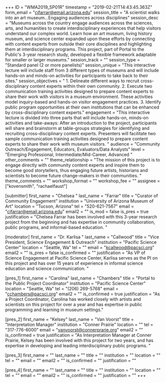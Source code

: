 +++
ID = "WMA2019_SP01R"
timestamp = "2019-02-21T14:43:45.363Z"
form_email = "cjfarrar@email.arizona.edu"
session_title = "A scientist walks into an art museum...Engaging audiences across disciplines"
session_desc = "Museums across the country engage audiences across the sciences, arts, and humanities to create interdisciplinary experiences that help visitors understand our complex world. Learn how an art museum, living history museum, and science center expanded upon these efforts by connecting with content experts from outside their core disciplines and highlighting them at interdisciplinary programs. This project, part of Portal to the Public's 3-year research study, developed a flexible framework adaptable for smaller or larger museums."
session_track = ""
session_type = "Standard panel (2 or more panelists)"
session_unique = "This interactive lecture will include staff from 3 different types of museums and will include hands-on and minds-on activities for participants to take back to their sites."
session_objectives = " 1. Delineate different ways to recruit cross-disciplinary content experts within their own community. 2. Execute two communication training activities designed to prepare content experts to share their work with visitors in a museum environment. These activities model inquiry-based and hands-on visitor engagement practices. 3. Identify public program opportunities at their own institutions that can be enhanced by cross-disciplinary content experts."
engagement = "This interactive lecture is divided into three parts that will include hands-on, minds-on activities and take-aways: After an introduction to the project, participants will share and brainstorm at table-groups strategies for identifying and recruiting cross-disciplinary content experts. Presenters will facilitate two sample communication training activities designed to prepare content experts to share their work with museum visitors. "
audience = "Community Outreach/Engagement, Educators, Evaluators/Data Analysts"
level = "Emerging Professional, Intermediate/Mid-Career, Advanced "
other_comments = ""
theme_relationship = "The mission of this project is to engage directly with community content experts and inspire them to become good storytellers, thus engaging future artists, historians and scientists to become future change-makers in their communities. "
theme_comments = ""
workshop_format = ""
workshop_fee = ""
assignee = ["kovensmith", "rachaelfaust"]

[submitter]
first_name = "Chelsea "
last_name = "Farrar"
title = "Curator of Community Engagement"
institution = "University of Arizona Museum of Art"
location = "Tucson, Arizona"
tel = "520-621-7567"
email = "cjfarrar@email.arizona.edu"
email2 = ""
is_mod = false
is_pres = true
justification = "Chelsea Farrar has been involved with this 3-year research project from the beginning and has expertise in community collaboration, public programs, and informal-based education. "

[moderator]
first_name = "Dr. Karlisa "
last_name = "Callwood"
title = "Vice President, Science Engagement & Outreach"
institution = "Pacific Science Center"
location = "Seattle, Wa"
tel = ""
email = "kcallwood@pacsci.org"
email2 = ""
is_pres = false
is_confirmed = ""
justification = "As VP of Science Engagement at Pacific Science Center, Karlisa serves as the PI on this project and has over 15 years of experience in informal science education and science communication. "

[pres_1]
first_name = "Carolina"
last_name = "Chambers"
title = "Portal to the Public Project Coordinator"
institution = "Pacific Science Center"
location = "Seattle, Wa"
tel = "(206) 269-5768"
email = "cchambers@pacsci.org"
email2 = ""
is_confirmed = true
justification = "As a Project Coordinator, Carolina has worked closely with artists and scientists on this project for over a year and has expertise in public programming and learning in museum settings."

[pres_2]
first_name = "Kelsey"
last_name = "Van Voorst"
title = "Interpretation Manager"
institution = "Conner Prairie"
location = ""
tel = "317-776-6000"
email = "vanvoorst@connerprarie.org"
email2 = ""
is_confirmed = true
justification = "As Interpretation Manager at Conner Prairie, Kelsey has been involved with this project for two years, and has expertise in developing and leading interdisciplinary public programs. "

[pres_3]
first_name = ""
last_name = ""
title = ""
institution = ""
location = ""
tel = ""
email = ""
email2 = ""
is_confirmed = ""
justification = ""

[pres_4]
first_name = ""
last_name = ""
title = ""
institution = ""
location = ""
tel = ""
email = ""
email2 = ""
is_confirmed = ""
justification = ""
+++
